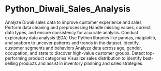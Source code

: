 # Python_Diwali_Sales_Analysis
 Analyze Diwali sales data to improve customer experience and sales
 Perform data cleaning and preprocessing Handle missing values, correct data types, and ensure consistency for accurate analysis. Conduct exploratory data analysis (EDA) Use Python libraries like pandas, matplotlib, and seaborn to uncover patterns and trends in the dataset. Identify customer segments and behaviors Analyze data across age, gender, occupation, and state to discover high-value customer groups. Detect top-performing product categories Visualize sales distribution to identify best-selling products and assist in inventory planning and sales strategies.
 

